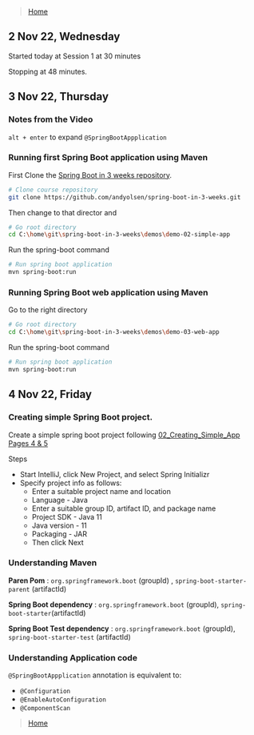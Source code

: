 >[Home](../README.md)

## 2 Nov 22, Wednesday 

Started today at Session 1 at 30 minutes

Stopping at 48 minutes.


## 3 Nov 22, Thursday

### Notes from the Video

`alt + enter` to expand `@SpringBootAppplication`

### Running first Spring Boot application using Maven

First Clone the [Spring Boot in 3 weeks repository](https://github.com/andyolsen/spring-boot-in-3-weeks.git).

```bash
# Clone course repository
git clone https://github.com/andyolsen/spring-boot-in-3-weeks.git
```

Then change to that director and 
```bash
# Go root directory
cd C:\home\git\spring-boot-in-3-weeks\demos\demo-02-simple-app
```
Run the spring-boot command

```bash
# Run spring boot application
mvn spring-boot:run
```

### Running Spring Boot web application using Maven


Go to the right directory

```bash
# Go root directory
cd C:\home\git\spring-boot-in-3-weeks\demos\demo-03-web-app
```
Run the spring-boot command

```bash
# Run spring boot application
mvn spring-boot:run
```
## 4 Nov 22, Friday

### Creating simple Spring Boot project.

Create a simple spring boot project following [02_Creating_Simple_App Pages 4 & 5](https://docs.google.com/presentation/d/1dRzG3eRyW2DAEgPZcUqeC-hp6hvnSVs4/edit#slide=id.p4)

Steps 
- Start IntelliJ, click New Project, and select Spring Initializr
- Specify project info as follows:
  - Enter a suitable project name and location
  - Language - Java
  - Enter a suitable group ID, artifact ID, and package name
  - Project SDK - Java 11
  - Java version - 11
  - Packaging - JAR
  - Then click Next

### Understanding Maven

**Paren Pom** : `org.springframework.boot` (groupId) , `spring-boot-starter-parent` (artifactId)

**Spring Boot dependency** :  `org.springframework.boot` (groupId), `spring-boot-starter`(artifactId)

**Spring Boot Test dependency** : `org.springframework.boot` (groupId), `spring-boot-starter-test` (artifactId)

### Understanding Application code

`@SpringBootAppplication` annotation is equivalent to:
- `@Configuration`
- `@EnableAutoConfiguration`
- `@ComponentScan`
 


>[Home](../README.md)